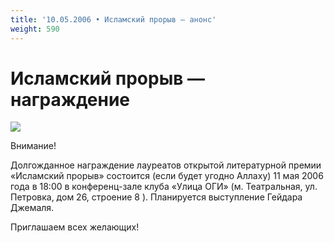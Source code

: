 ```yaml
---
title: '10.05.2006 • Исламский прорыв — анонс'
weight: 590
---
```


# Исламский прорыв — награждение

![](/img/islamproriv.jpg)

Внимание!

Долгожданное награждение лауреатов открытой литературной премии «Исламский прорыв» состоится (если будет угодно Аллаху) 11 мая 2006 года в 18:00 в конференц-зале клуба «Улица ОГИ» (м. Театральная, ул. Петровка, дом 26, строение 8 ). Планируется выступление Гейдара Джемаля.

Приглашаем всех желающих!